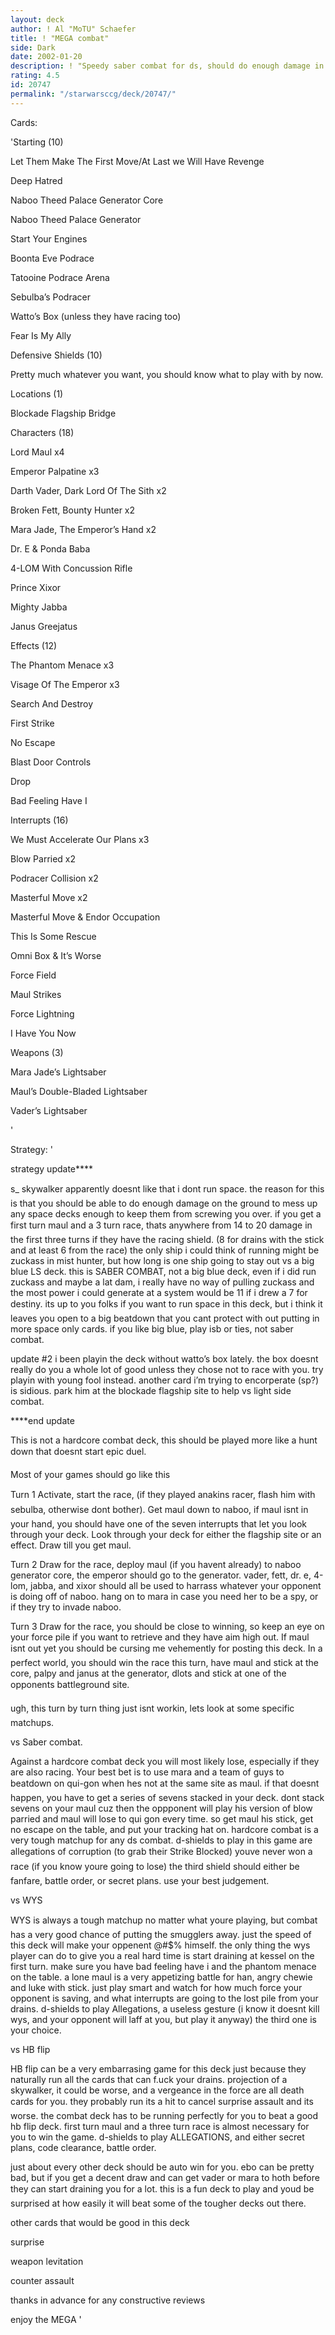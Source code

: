 ```yaml
---
layout: deck
author: ! Al "MoTU" Schaefer
title: ! "MEGA combat"
side: Dark
date: 2002-01-20
description: ! "Speedy saber combat for ds, should do enough damage in the first couple of turns to put your opponent out for the game."
rating: 4.5
id: 20747
permalink: "/starwarsccg/deck/20747/"
---
```

Cards: 

'Starting  (10)


Let Them Make The First Move/At Last we Will Have Revenge

Deep Hatred

Naboo  Theed Palace Generator Core

Naboo  Theed Palace Generator

Start Your Engines

Boonta Eve Podrace

Tatooine  Podrace Arena

Sebulba’s Podracer

Watto’s Box (unless they have racing too)

Fear Is My Ally


Defensive Shields (10)


Pretty much whatever you want, you should know what to play with by now.


Locations  (1)


Blockade Flagship Bridge



Characters  (18)


Lord Maul x4

Emperor Palpatine x3

Darth Vader, Dark Lord Of The Sith x2

Broken Fett, Bounty Hunter x2

Mara Jade, The Emperor’s Hand x2

Dr. E & Ponda Baba

4-LOM With Concussion Rifle

Prince Xixor

Mighty Jabba

Janus Greejatus


Effects  (12)


The Phantom Menace x3

Visage Of The Emperor x3

Search And Destroy

First Strike

No Escape

Blast Door Controls

Drop

Bad Feeling Have I



Interrupts  (16)


We Must Accelerate Our Plans x3

Blow Parried x2

Podracer Collision x2

Masterful Move x2

Masterful Move & Endor Occupation

This Is Some Rescue

Omni Box & It’s Worse

Force Field

Maul Strikes

Force Lightning

I Have You Now


Weapons  (3)


Mara Jade’s Lightsaber

Maul’s Double-Bladed Lightsaber

Vader’s Lightsaber

'

Strategy: '

strategy update****


s_ skywalker apparently doesnt like that i dont run space.  the reason for this is that you should be able to do enough damage on the ground to mess up any space decks enough to keep them from screwing you over.  if you get a first turn maul and a 3 turn race, thats anywhere from 14 to 20 damage in the first three turns if they have the racing shield.  (8 for drains with the stick and at least 6 from the race)  the only ship i could think of running might be zuckass in mist hunter, but how long is one ship going to stay out vs a big blue LS deck.  this is SABER COMBAT, not a big blue deck, even if i did run zuckass and maybe a lat dam, i really have no way of pulling zuckass and the most power i could generate at a system would be 11 if i drew a 7 for destiny.  its up to you folks if you want to run space in this deck, but i think it leaves you open to a big beatdown that you cant protect with out putting in more space only cards.  if you like big blue, play isb or ties, not saber combat.



update #2  i been playin the deck without watto’s box lately.  the box doesnt really do you a whole lot of good unless they chose not to race with you.  try playin with young fool instead.  another card i’m trying to encorperate (sp?) is sidious.  park him at the blockade flagship site to help vs light side combat.



****end update



This is not a hardcore combat deck, this should be played more like a hunt down that doesnt start epic duel.  


Most of your games should go like this


Turn 1  Activate, start the race, (if they played anakins racer, flash him with sebulba, otherwise dont bother).  Get maul down to naboo, if maul isnt in your hand, you should have one of the seven interrupts that let you look through your deck.  Look through your deck for either the flagship site or an effect.  Draw till you get maul.


Turn 2  Draw for the race, deploy maul (if you havent already) to naboo generator core, the emperor should go to the generator.  vader, fett, dr. e, 4-lom, jabba, and xixor should all be used to harrass whatever your opponent is doing off of naboo.  hang on to mara in case you need her to be a spy, or if they try to invade naboo.  


Turn 3 Draw for the race, you should be close to winning, so keep an eye on your force pile if you want to retrieve and they have aim high out.  If maul isnt out yet you should be cursing me vehemently for posting this deck.  In a perfect world, you should win the race this turn, have maul and stick at the core, palpy and janus at the generator, dlots and stick at one of the opponents battleground site.  



ugh, this turn by turn thing just isnt workin, lets look at some specific matchups.


 vs Saber combat.


Against a hardcore combat deck you will most likely lose, especially if they are also racing.  Your best bet is to use mara and a team of guys to beatdown on qui-gon when hes not at the same site as maul.  if that doesnt happen, you have to get a series of sevens stacked in your deck.  dont stack sevens on your maul cuz then the oppponent will play his version of blow parried and maul will lose to qui gon every time.  so get maul his stick, get no escape on the table, and put your tracking hat on.  hardcore combat is a very tough matchup for any ds combat.  d-shields to play in this game are  allegations of corruption (to grab their Strike Blocked) youve never won a race (if you know youre going to lose) the third shield should either be fanfare, battle order, or secret plans.  use your best judgement.


 vs WYS


WYS is always a tough matchup no matter what youre playing, but combat has a very good chance of putting the smugglers away.  just the speed of this deck will make your oppenent @#$% himself.  the only thing the wys player can do to give you a real hard time is start draining at kessel on the first turn.  make sure you have bad feeling have i and the phantom menace on the table.  a lone maul is a very appetizing battle for han, angry chewie and luke with stick.  just play smart and watch for how much force your opponent is saving, and what interrupts are going to the lost pile from your drains.  d-shields to play  Allegations, a useless gesture (i know it doesnt kill wys, and your opponent will laff at you, but play it anyway) the third one is your choice.


vs HB flip


HB flip can be a very embarrasing game for this deck just because they naturally run all the cards that can f.uck your drains.  projection of a skywalker, it could be worse, and a vergeance in the force are all death cards for you.  they probably run its a hit to cancel surprise assault and its worse.  the combat deck has to be running perfectly for you to beat a good hb flip deck.  first turn maul and a three turn race is almost necessary for you to win the game.  d-shields to play  ALLEGATIONS, and either secret plans, code clearance, battle order.


just about every other deck should be auto win for you.  ebo can be pretty bad, but if you get a decent draw and can get vader or mara to hoth before they can start draining you for a lot.  this is a fun deck to play and youd be surprised at how easily it will beat some of the tougher decks out there.  


other cards that would be good in this deck


surprise

weapon levitation

counter assault



thanks in advance for any constructive reviews


enjoy the MEGA    '
